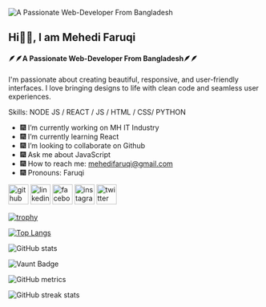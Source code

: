 ![A Passionate Web-Developer From Bangladesh](https://imagecdn.websitebuilder.prositehosting.co.uk/8b/91/8b91bd8e-661d-407f-aa11-e598a029eaa3.jpeg)

## Hi🙋‍♂️, I am Mehedi Faruqi 
#### 🪶🪶A Passionate Web-Developer From Bangladesh🪶🪶

I'm passionate about creating beautiful, responsive, and user-friendly interfaces. I love bringing designs to life with clean code and seamless user experiences.

Skills: NODE JS / REACT / JS / HTML / CSS/ PYTHON

- 🎆 I’m currently working on MH IT Industry  
- 🎆 I’m currently learning React 
- 🎆 I’m looking to collaborate on Github 
- 🎆 Ask me about JavaScript  
- 🎆 How to reach me: mehedifaruqi@gmail.com 
- 🎆 Pronouns: Faruqi 


[<img src='https://cdn.jsdelivr.net/npm/simple-icons@3.0.1/icons/github.svg' alt='github' height='40'>](https://github.com/MehediBiplob)  [<img src='https://cdn.jsdelivr.net/npm/simple-icons@3.0.1/icons/linkedin.svg' alt='linkedin' height='40'>](https://www.linkedin.com/in/MehediFaruqi/)  [<img src='https://cdn.jsdelivr.net/npm/simple-icons@3.0.1/icons/facebook.svg' alt='facebook' height='40'>](https://www.facebook.com/MehediFaruqi)  [<img src='https://cdn.jsdelivr.net/npm/simple-icons@3.0.1/icons/instagram.svg' alt='instagram' height='40'>](https://www.instagram.com/MehediFaruqi/)  [<img src='https://cdn.jsdelivr.net/npm/simple-icons@3.0.1/icons/twitter.svg' alt='twitter' height='40'>](https://twitter.com/MehediFaruqi)  

[![trophy](https://github-profile-trophy.vercel.app/?username=MehediBiplob)](https://github.com/ryo-ma/github-profile-trophy)

[![Top Langs](https://github-readme-stats.vercel.app/api/top-langs/?username=MehediBiplob)](https://github.com/anuraghazra/github-readme-stats)

![GitHub stats](https://github-readme-stats.vercel.app/api?username=MehediBiplob&show_icons=true&count_private=true)  

![Vaunt Badge](https://api.vaunt.dev/v1/github/entities/MehediBiplob/contributions?format=svg&private=true)  

![GitHub metrics](https://metrics.lecoq.io/MehediBiplob)  

![GitHub streak stats](https://streak-stats.demolab.com/?user=MehediBiplob)  

